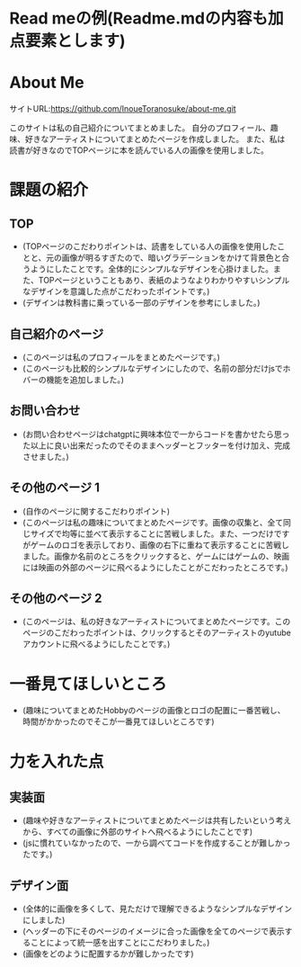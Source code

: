 # Read meの例(Readme.mdの内容も加点要素とします)

# About Me 

サイトURL:https://github.com/InoueToranosuke/about-me.git

このサイトは私の自己紹介についてまとめました。
自分のプロフィール、趣味、好きなアーティストについてまとめたページを作成しました。
また、私は読書が好きなのでTOPページに本を読んでいる人の画像を使用しました。


# 課題の紹介

## TOP

- (TOPページのこだわりポイントは、読書をしている人の画像を使用したことと、元の画像が明るすぎたので、暗いグラデーションをかけて背景色と合うようにしたことです。全体的にシンプルなデザインを心掛けました。また、TOPページということもあり、表紙のようなよりわかりやすいシンプルなデザインを意識した点がこだわったポイントです。)
- (デザインは教科書に乗っている一部のデザインを参考にしました。)

## 自己紹介のページ

- (このページは私のプロフィールをまとめたページです。)
- (このページも比較的シンプルなデザインにしたので、名前の部分だけjsでホバーの機能を追加しました。)

## お問い合わせ

- (お問い合わせページはchatgptに興味本位で一からコードを書かせたら思った以上に良い出来だったのでそのままヘッダーとフッターを付け加え、完成させました。)

## その他のページ 1

- (自作のページに関するこだわりポイント)
- (このページは私の趣味についてまとめたページです。画像の収集と、全て同じサイズで均等に並べて表示することに苦戦しました。また、一つだけですがゲームのロゴを表示しており、画像の右下に重ねて表示することに苦戦しました。画像か名前のところをクリックすると、ゲームにはゲームの、映画には映画の外部のページに飛べるようにしたことがこだわったところです。)

## その他のページ 2

- (このページは、私の好きなアーティストについてまとめたページです。このページのこだわったポイントは、クリックするとそのアーティストのyutubeアカウントに飛べるようにしたことです。)

# 一番見てほしいところ

- (趣味についてまとめたHobbyのページの画像とロゴの配置に一番苦戦し、時間がかかったのでそこが一番見てほしいところです)

# 力を入れた点

## 実装面

- (趣味や好きなアーティストについてまとめたページは共有したいという考えから、すべての画像に外部のサイトへ飛べるようにしたことです)
- (jsに慣れていなかったので、一から調べてコードを作成することが難しかったです。)

## デザイン面

- (全体的に画像を多くして、見ただけで理解できるようなシンプルなデザインにしました)
- (ヘッダーの下にそのページのイメージに合った画像を全てのページで表示することによって統一感を出すことにこだわりました。)
- (画像をどのように配置するかが難しかったです)
